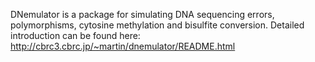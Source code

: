 DNemulator is a package for simulating DNA sequencing errors, polymorphisms, cytosine methylation and bisulfite conversion. 
Detailed introduction can be found here: http://cbrc3.cbrc.jp/~martin/dnemulator/README.html
